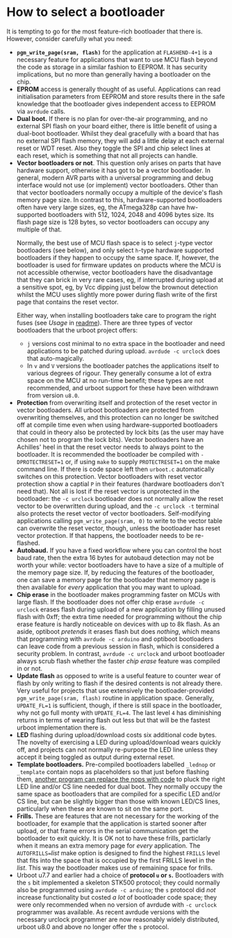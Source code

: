 # How to select a bootloader

It is tempting to go for the most feature-rich bootloader that
there is. However, consider carefully what you need:
 - **`pgm_write_page(sram, flash)`** for the application at `FLASHEND-4+1` is a necessary feature
   for applications that want to use MCU flash beyond the code as storage in a similar fashion to
   EEPROM. It has security implications, but no more than generally having a bootloader on the
   chip.
 - **EPROM** access is generally thought of as useful. Applications can read initialisation
   parameters from EEPROM and store results there in the safe knowledge that the bootloader gives
   independent access to EEPROM via `avrdude` calls.
 - **Dual boot.** If there is no plan for over-the-air programming, and no external SPI flash on
   your board either, there is little benefit of using a dual-boot bootloader. Whilst they deal
   gracefully with a board that has no external SPI flash memory, they will add a little delay at
   each external reset or WDT reset. Also they toggle the SPI and chip select lines at each reset,
   which is something that not all projects can handle.
 - **Vector bootloaders or not**. This question only arises on parts that have hardware support,
   otherwise it has got to be a vector bootloader. In general, modern AVR parts with a universal
   programming and debug interface would not use (or implement) vector bootloaders. Other than that
   vector bootloaders normally occupy a multiple of the device's flash memory page size. In
   contrast to this, hardware-supported bootloaders often have very large sizes, eg, the ATmega328p
   can have hw-supported bootloaders with 512, 1024, 2048 and 4096 bytes size. Its flash page size
   is 128 bytes, so vector bootloaders can occupy any multiple of that.<p>Normally, the best use of
   MCU flash space is to select `j`-type vector bootloaders (see below), and only select `h`-type
   hardware supported bootloaders if they happen to occupy the same space. If, however, the
   bootloader is used for firmware updates on products where the MCU is not accessible otherwise,
   vector bootloaders have the disadvantage that they can brick in very rare cases, eg, if
   interrupted during upload at a sensitive spot, eg, by Vcc dipping just below the brownout
   detection whilst the MCU uses slightly more power during flash write of the first page that
   contains the reset vector.<p> Either way, when installing bootloaders take care to program the
   right fuses (see *Usage* in
   [readme](https://github.com/stefanrueger/urboot/blob/main/README.md)). There are three types of
   vector bootloaders that the urboot project offers:
    + `j` versions cost minimal to no extra space in the bootloader and need applications to be
      patched during upload. `avrdude -c urclock` does that auto-magically.
    + In `v` and `V` versions the bootloader patches the applications itself to various degrees of
      rigour. They generally consume a lot of extra space on the MCU at no run-time benefit; these
      types are not recommended, and urboot support for these have been withdrawn from version `u8.0`.
 - **Protection** from overwriting itself and protection of the reset vector in vector bootloaders.
   All urboot bootloaders are protected from overwriting themselves, and this protection can no
   longer be switched off at compile time even when using hardware-supported bootloaders that could
   in theory also be protected by lock bits (as the user may have chosen not to program the lock
   bits). Vector bootloaders have an Achilles' heel in that the reset vector needs to always point
   to the bootloader. It is recommended the bootloader be compiled with `-DPROTECTRESET=1` or, if
   using `make` to supply `PROTECTRESET=1` on the make command line. If there is code space left
   then `urboot.c` automatically switches on this protection. Vector bootloaders with reset vector
   protection show a captial `P` in their features (hardware bootloaders don't need that). Not all
   is lost if the reset vector is unprotected in the bootloader: the `-c urclock` bootloader does
   not normally allow the reset vector to be overwritten during upload, and the `-c urclock -t`
   terminal also protects the reset vector of vector bootloaders. Self-modifying applications
   calling `pgm_write_page(sram, 0)` to write to the vector table can overwrite the reset vector,
   though, unless the bootloader has reset vector protection. If that happens, the bootloader needs
   to be re-flashed.
 - **Autobaud.** If you have a fixed workflow where you can control the host baud rate, then the
   extra 16 bytes for autobaud detection may not be worth your while: vector bootloaders have to
   have a size of a multiple of the memory page size. If, by reducing the features of the
   bootloader, one can save a memory page for the bootloader that memory page is then available for
   *every* application that you may want to upload.
 - **Chip erase** in the bootloader makes programming faster on MCUs with large flash. If the
   bootloader does not offer chip erase `avrdude -c urclock` erases flash during upload of a new
   application by filling unused flash with 0xff; the extra time needed for programming without the
   chip erase feature is hardly noticeable on devices with up to 8k flash. As an aside, optiboot
   *pretends* it erases flash but does *nothing*, which means that programming with `avrdude -c
   arduino` and optiboot bootloaders can leave code from a previous session in flash, which is
   considered a security problem. In contrast, `avrdude -c urclock` and urboot bootloader always
   scrub flash whether the faster *chip erase* feature was compiled in or not.
 - **Update flash** as opposed to write is a useful feature to counter wear of flash by only
   writing to flash if the desired contents is not already there. Very useful for projects that use
   extensively the bootloader-provided `pgm_write_page(sram, flash)` routine in application space.
   Generally, `UPDATE_FL=1` is sufficient, though, if there is still space in the bootloader, why
   not go full monty with `UPDATE_FL=4`. The last level `4` has diminishing returns in terms of
   wearing flash out less but that will be the fastest urboot implementation there is.
 - **LED** flashing during upload/download costs six additional code bytes. The novelty of
   exercising a LED during upload/download wears quickly off, and projects can not normally
   re-purpose the LED line unless they accept it being toggled as output during external reset.
 - **Template bootloaders.** Pre-compiled bootloaders labelled `_lednop` or `_template` contain
   nops as placeholders so that just before flashing them, [another program can replace the nops
   with code](https://github.com/stefanrueger/urboot/blob/main/docs/makeoptions.md#template_sfm) to
   pluck the right LED line and/or CS line needed for dual boot. They normally occupy the same
   space as bootloaders that are compiled for a specific LED and/or CS line, but can be slightly
   bigger than those with known LED/CS lines, particularly when these are known to sit on the same
   port.
 - **Frills.** These are features that are not necessary for the working of the bootloader, for
   example that the application is started sooner after upload, or that frame errors in the serial
   communication get the bootloader to exit quickly. It is OK not to have these frills, particlarly
   when it means an extra memory page for *every* application. The `AUTOFRILLS=`*list* make option is
   designed to find the highest `FRILLS` level that fits into the space that is occupied by the first
   FRILLS level in the *list*. This way the bootloader makes use of remaining space for frills.
 - Urboot u7.7 and earlier had a choice of **protocol `u` or `s`.** Bootloaders with the `s` bit
   implemented a skeleton STK500 protocol; they could normally also be programmed using `avrdude
   -c arduino`; the `s` protocol did *not* increase functionality but costed *a lot* of bootloader
   code space; they were only recommended when no version of avrdude with `-c urclock` programmer
   was available. As recent avrdude versions with the necessary urclock programmer are now
   reasonably widely distributed, urboot u8.0 and above no longer offer the `s` protocol.
